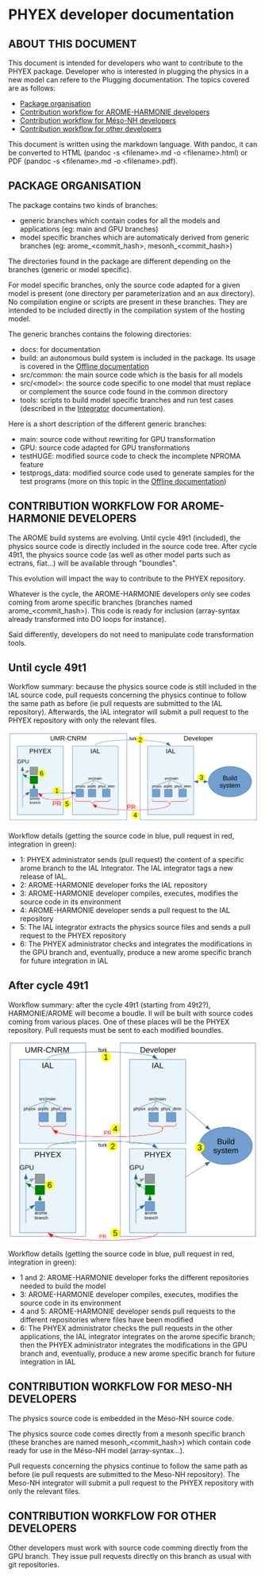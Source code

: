 # PHYEX developer documentation

## ABOUT THIS DOCUMENT

This document is intended for developers who want to contribute to the PHYEX package.
Developer who is interested in plugging the physics in a new model can refere to the Plugging documentation.
The topics covered are as follows:

  - [Package organisation](#package-organisation)
  - [Contribution workflow for AROME-HARMONIE developers](#contribution-workflow-for-arome-harmonie-developers)
  - [Contribution workflow for Méso-NH developers](#contribution-workflow-for-mesonh-developers)
  - [Contribution workflow for other developers](#contribution-workflow-for-other-developers)

This document is written using the markdown language. With pandoc, it can be converted to HTML (pandoc -s \<filename\>.md -o \<filename\>.html) or PDF (pandoc -s \<filename\>.md -o \<filename\>.pdf).

## PACKAGE ORGANISATION

The package contains two kinds of branches:

  - generic branches which contain codes for all the models and applications (eg: main and GPU branches)
  - model specific branches which are automaticaly derived from generic branches (eg: arome\_\<commit\_hash\>, mesonh\_\<commit\_hash\>)

The directories found in the package are different depending on the branches (generic or model specific).

For model specific branches, only the source code adapted for a given model is present (one directory per parameterization and an aux directory). No compilation engine or scripts are present in these branches. They are intended to be included directly in the compilation system of the hosting model.

The generic branches contains the folowing directories:

  - docs: for documentation
  - build: an autonomous build system is included in the package. Its usage is covered in the [Offline documentation](./Offline.md)
  - src/common: the main source code which is the basis for all models
  - src/\<model\>: the source code specific to one model that must replace or complement the source code found in the common directory
  - tools: scripts to build model specific branches and run test cases (described in the [Integrator](./Integrator.md) documentation).

Here is a short description of the different generic branches:

  - main: source code without rewriting for GPU transformation
  - GPU: source code adapted for GPU transformations
  - testHUGE: modified source code to check the incomplete NPROMA feature
  - testprogs\_data: modified source code used to generate samples for the test programs (more on this topic in the [Offline documentation](./Offline.md))

## CONTRIBUTION WORKFLOW FOR AROME-HARMONIE DEVELOPERS

The AROME build systems are evolving.
Until cycle 49t1 (included), the physics source code is directly included in the source code tree.
After cycle 49t1, the physics source code (as well as other model parts such as ectrans, fiat...) will be available through "boundles".

This evolution will impact the way to contribute to the PHYEX repository.

Whatever is the cycle, the AROME-HARMONIE developers only see codes coming from arome specific branches (branches named arome\_\<commit\_hash\>). This code is ready for inclusion (array-syntax already transformed into DO loops for instance).

Said differently, developers do not need to manipulate code transformation tools.

## Until cycle 49t1

Workflow summary: because the physics source code is still included in the IAL source code, pull requests concerning the physics continue to follow the same path as before (ie pull requests are submitted to the IAL repository). Afterwards, the IAL integrator will submit a pull request to the PHYEX repository with only the relevant files.

![](./AROMEworkflow1.svg)

Workflow details (getting the source code in blue, pull request in red, integration in green):

  - 1: PHYEX administrator sends (pull request) the content of a specific arome branch to the IAL Integrator. The IAL integrator tags a new release of IAL.
  - 2: AROME-HARMONIE developer forks the IAL repository
  - 3: AROME-HARMONIE developer compiles, executes, modifies the source code in its environment
  - 4: AROME-HARMONIE developer sends a pull request to the IAL repository
  - 5: The IAL integrator extracts the physics source files and sends a pull request to the PHYEX repository
  - 6: The PHYEX administrator checks and integrates the modifications in the GPU branch and, eventually, produce a new arome specific branch for future integration in IAL

## After cycle 49t1

Workflow summary: after the cycle 49t1 (starting from 49t2?), HARMONIE/AROME will become a boudle. Il will be built with source codes coming from various places. One of these places will be the PHYEX repository. Pull requests must be sent to each modified boundles.

![](./AROMEworkflow2.svg)

Workflow details (getting the source code in blue, pull request in red, integration in green):

  - 1 and 2: AROME-HARMONIE developer forks the different repositories needed to build the model
  - 3: AROME-HARMONIE developer compiles, executes, modifies the source code in its environment
  - 4 and 5: AROME-HARMONIE developer sends pull requests to the different repositories where files have been modified
  - 6: The PHYEX administrator checks the pull requests in the other applications, the IAL integrator integrates on the arome specific branch; then the PHYEX administrator integrates the modifications in the GPU branch and, eventually, produce a new arome specific branch for future integration in IAL


## CONTRIBUTION WORKFLOW FOR MESO-NH DEVELOPERS

The physics source code is embedded in the Méso-NH source code.

The physics source code comes directly from a mesonh specific branch (these branches are named mesonh\_\<commit\_hash\>) which contain code ready for use in the Méso-NH model (array-syntax...).

Pull requests concerning the physics continue to follow the same path as before (ie pull requests are submitted to the Meso-NH repository). The Meso-NH integrator will submit a pull request to the PHYEX repository with only the relevant files.

## CONTRIBUTION WORKFLOW FOR OTHER DEVELOPERS

Other developers must work with source code comming directly from the GPU branch. They issue pull requests directly on this branch as usual with git repositories.
